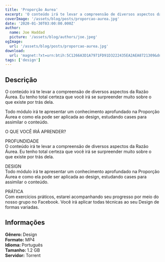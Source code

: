 ```yaml
---
title: 'Proporção Aurea'
excerpt: 'O conteúdo irá te levar a compreensão de diversos aspectos da Razão Áurea. Eu tenho total certeza que você irá se surpreender muito sobre o que existe por trás dela.  Todo módulo irá te apresentar um conhecimento aprofundado na Proporção Áurea e como ela pode ser aplicada ao design, e'
coverImage: '/assets/blog/posts/proporcao-aurea.jpg'
date: '2020-01-30T03:00:00.000Z'
author:
  name: Joe Haddad
  picture: '/assets/blog/authors/joe.jpeg'
ogImage:
  url: '/assets/blog/posts/proporcao-aurea.jpg'
download:
  url: 'magnet:?xt=urn:btih:5C1266A3D1A7971FD91D3222435EA2AEA8721309&dn=PROPOR%c3%87%c3%83O%20AUREA%20-%20PEDRO%20PANETO&tr=udp%3a%2f%2ftracker.openbittorrent.com%3a1337%2fannounce&tr=udp%3a%2f%2ftracker.opentrackr.org%3a1337%2fannounce'
tags: ['design']
---
```

<h2>Descrição</h2>
<p></p><p>O conteúdo irá te levar a compreensão de diversos aspectos da Razão Áurea. Eu tenho total certeza que você irá se surpreender muito sobre o que existe por trás dela.</p><p>Todo módulo irá te apresentar um conhecimento aprofundado na Proporção Áurea e como ela pode ser aplicada ao design, estudando cases para assimilar o conteúdo.</p><p>O QUE VOCÊ IRÁ APRENDER?</p><p>PROFUNDIDADE<br/>O conteúdo irá te levar a compreensão de diversos aspectos da Razão Áurea. Eu tenho total certeza que você irá se surpreender muito sobre o que existe por trás dela.</p><p>DESIGN<br/>Todo módulo irá te apresentar um conhecimento aprofundado na Proporção Áurea e como ela pode ser aplicada ao design, estudando cases para assimilar o conteúdo.</p><p>PRÁTICA<br/>Com exercícios práticos, estarei acompanhando seu progresso por meio do nosso grupo no Facebook. Você irá aplicar todas técnicas ao seu Design de formas variadas.</p><h2>Informações</h2><p><strong>Gênero: </strong>Design<br/><strong>Formato:</strong> MP4<br/><strong>Idioma: </strong>Português<br/><strong>Tamanho: </strong>1.2 GB<br/><strong>Servidor:</strong> Torrent</p>
